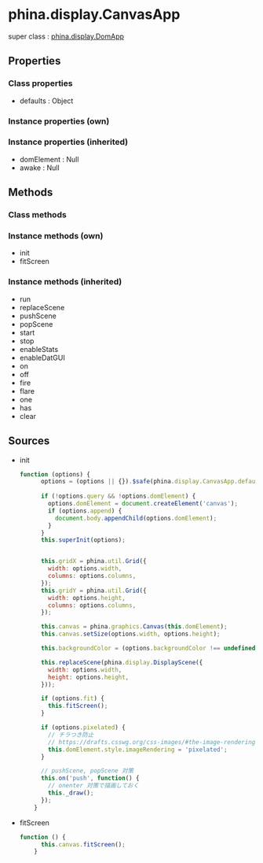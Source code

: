 # phina.display.CanvasApp

super class : [phina.display.DomApp](phina.display.DomApp.md)

## Properties

### Class properties

* defaults : Object

### Instance properties (own)


### Instance properties (inherited)

* domElement : Null
* awake : Null

## Methods

### Class methods


### Instance methods (own)

* init
* fitScreen

### Instance methods (inherited)

* run
* replaceScene
* pushScene
* popScene
* start
* stop
* enableStats
* enableDatGUI
* on
* off
* fire
* flare
* one
* has
* clear

## Sources

* init
  ```javascript
  function (options) {
        options = (options || {}).$safe(phina.display.CanvasApp.defaults);
        
        if (!options.query && !options.domElement) {
          options.domElement = document.createElement('canvas');
          if (options.append) {
            document.body.appendChild(options.domElement);
          }
        }
        this.superInit(options);
  
  
        this.gridX = phina.util.Grid({
          width: options.width,
          columns: options.columns,
        });
        this.gridY = phina.util.Grid({
          width: options.height,
          columns: options.columns,
        });
  
        this.canvas = phina.graphics.Canvas(this.domElement);
        this.canvas.setSize(options.width, options.height);
  
        this.backgroundColor = (options.backgroundColor !== undefined) ? options.backgroundColor : 'white';
  
        this.replaceScene(phina.display.DisplayScene({
          width: options.width,
          height: options.height,
        }));
  
        if (options.fit) {
          this.fitScreen();
        }
  
        if (options.pixelated) {
          // チラつき防止
          // https://drafts.csswg.org/css-images/#the-image-rendering
          this.domElement.style.imageRendering = 'pixelated';
        }
  
        // pushScene, popScene 対策
        this.on('push', function() {
          // onenter 対策で描画しておく
          this._draw();
        });
      }
  ```
* fitScreen
  ```javascript
  function () {
        this.canvas.fitScreen();
      }
  ```

